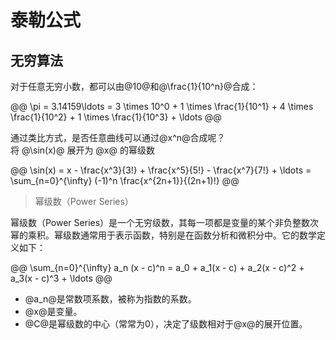 # 泰勒公式  

## 无穷算法  

对于任意无穷小数，都可以由@10@和@\frac{1}{10^n}@合成：   

@@
\pi = 3.14159\ldots = 3 \times 10^0 + 1 \times \frac{1}{10^1} + 4 \times \frac{1}{10^2} + 1 \times \frac{1}{10^3} + \ldots
@@

通过类比方式，是否任意曲线可以通过@x^n@合成呢？   
将 @\sin(x)@ 展开为 @x@ 的幂级数   

@@
\sin(x) = x - \frac{x^3}{3!} + \frac{x^5}{5!} - \frac{x^7}{7!} + \ldots = \sum_{n=0}^{\infty} (-1)^n \frac{x^{2n+1}}{(2n+1)!}
@@

> 幂级数（Power Series）

幂级数（Power Series）是一个无穷级数，其每一项都是变量的某个非负整数次幂的乘积。幂级数通常用于表示函数，特别是在函数分析和微积分中。它的数学定义如下：  

@@
\sum_{n=0}^{\infty} a_n (x - c)^n = a_0 + a_1(x - c) + a_2(x - c)^2 + a_3(x - c)^3 + \ldots
@@

* @a_n@是常数项系数，被称为指数的系数。
* @x@是变量。
* @C@是幂级数的中心（常常为0），决定了级数相对于@x@的展开位置。

